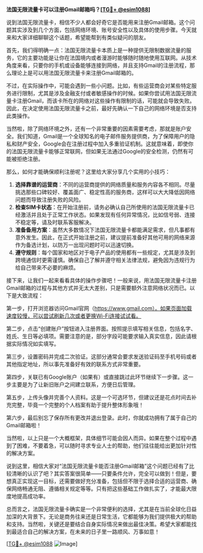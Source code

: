 **法国无限流量卡可以注册Gmail邮箱吗？[[TG💪+ @esim1088](https://t.me/s/esim1088)]**

说到法国无限流量卡，相信不少人都会好奇它是否能用来注册Gmail邮箱。这个问题其实涉及到几个方面，包括网络环境、账号安全性以及具体的使用步骤。今天就来和大家详细聊聊这个话题，希望能帮到有类似疑问的朋友。

首先，我们得明确一点：法国无限流量卡本质上是一种提供无限制数据流量的服务，它的主要功能是让你在法国境内或者漫游时能够随时随地使用互联网。从技术角度来看，只要你的手机或设备能够连接到网络，并且支持Gmail的注册流程，那么理论上是可以用法国无限流量卡来注册Gmail邮箱的。

不过，在实际操作中，可能会遇到一些小问题。比如，有些运营商会对某些特定服务进行限制，尤其是涉及金融支付或者敏感操作的时候。如果你尝试用法国无限流量卡注册Gmail，而该卡所在的网络对这些操作有限制的话，可能就会导致失败。因此，在决定使用法国无限流量卡之前，最好先确认一下自己的网络环境是否支持此类操作。

当然啦，除了网络环境之外，还有一个非常重要的因素需要考虑，那就是账户安全。我们知道，Gmail是一个全球知名的电子邮件服务提供商，为了保障用户的隐私和财产安全，Google会在注册过程中加入多重验证机制。这就意味着，即使你的法国无限流量卡能够正常联网，但如果无法通过Google的安全检测，仍然有可能被拒绝注册。

那么，如何才能确保顺利注册呢？这里给大家分享几个实用的小技巧：

1. **选择靠谱的运营商**：不同的运营商提供的网络质量和服务内容各不相同。尽量挑选那些口碑较好、覆盖面广、稳定性高的服务商，这样可以大大降低因网络问题而导致注册失败的风险。
2. **检查SIM卡状态**：在开始注册前，请务必确认自己所使用的法国无限流量卡已经激活并且处于正常工作状态。如果发现有任何异常情况，比如信号弱、连接不稳定等，请及时联系客服解决。
3. **准备备用方案**：虽然大多数情况下法国无限流量卡都能满足需求，但凡事都有意外发生。因此，在正式开始注册之前，建议提前准备好其他可用的网络来源作为备选计划，以防万一出现问题时可以迅速切换。
4. **遵守规则**：每个国家和地区对于电子产品的使用都有一些规定，尤其是涉及到跨境通信时更需谨慎。确保自己了解并遵守相关法律法规，避免因为违规行为给自己带来不必要的麻烦。

接下来，让我们一起来看看具体的操作步骤吧！一般来说，用法国无限流量卡注册Gmail邮箱的过程与其他方式并无太大差别，只是需要额外注意网络状况而已。以下是大致流程：

第一步，打开浏览器访问Gmail官网（https://www.gmail.com）。如果页面加载速度较慢，可以尝试刷新几次或者更换Wi-Fi连接试试看。

第二步，点击“创建账户”按钮进入注册界面。按照提示填写相关信息，包括名字、姓氏、生日等必填项。需要注意的是，部分字段可能要求输入真实信息，因此请根据实际情况如实填写。

第三步，设置密码并完成二次验证。这部分通常会要求发送验证码至手机号码或者其他指定地址，所以事先准备好有效的联系方式非常重要。

第四步，关联已有Google账户（如果有）或直接跳过此环节继续下一步骤。这一步主要是为了让新旧账户之间建立联系，方便日后管理。

第五步，上传头像并完善个人资料。这是一个可选环节，但建议还是花点时间去补充完整，毕竟一个完整的个人档案有助于提升整体形象哦！

第六步，最后别忘了保存所有更改并退出登录。此时，你就成功拥有了属于自己的Gmail邮箱啦！

当然啦，以上只是一个大概框架，具体细节可能会因人而异。如果在整个过程中遇到了困难，不要着急，可以随时寻求专业人士的帮助，他们往往能给出更加针对性的解决方案。

说到这里，相信大家对“法国无限流量卡能否注册Gmail邮箱”这个问题已经有了比较清晰的认识了吧？其实答案很简单——只要条件允许，完全可以做到！但是，要想真正实现这一目标，还需要做好充分准备，包括但不限于选择合适的运营商、确保网络畅通无阻、遵循相关规定等等。只有把这些基础工作做扎实了，才能最大限度地提高成功率。

总而言之，法国无限流量卡确实是一个非常便利的选择，尤其是在当前全球化日益加深的大背景下。无论是商务往来还是日常生活，它都能够为我们提供极大的帮助和支持。当然啦，关键还是要结合自身实际情况来做出最佳决策。希望大家都能找到最适合自己的解决方案，在未来的日子里一路顺风、万事如意！

[[TG💪+ @esim1088](https://t.me/s/esim1088) ![Image](https://i.postimg.cc/4NQfJmqS/Snipaste-2025-05-13-00-14-12.png)]